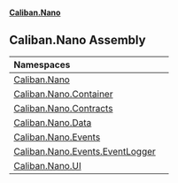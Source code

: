 #### [Caliban.Nano](index.md 'index')

## Caliban.Nano Assembly

| Namespaces | |
| :--- | :--- |
| [Caliban.Nano](Caliban.Nano.md 'Caliban.Nano') | |
| [Caliban.Nano.Container](Caliban.Nano.Container.md 'Caliban.Nano.Container') | |
| [Caliban.Nano.Contracts](Caliban.Nano.Contracts.md 'Caliban.Nano.Contracts') | |
| [Caliban.Nano.Data](Caliban.Nano.Data.md 'Caliban.Nano.Data') | |
| [Caliban.Nano.Events](Caliban.Nano.Events.md 'Caliban.Nano.Events') | |
| [Caliban.Nano.Events.EventLogger](Caliban.Nano.Events.EventLogger.md 'Caliban.Nano.Events.EventLogger') | |
| [Caliban.Nano.UI](Caliban.Nano.UI.md 'Caliban.Nano.UI') | |
